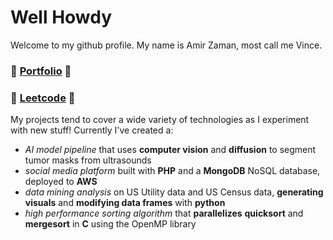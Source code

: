 # Well Howdy
Welcome to my github profile. My name is Amir Zaman, most call me Vince.

### 🎨 [Portfolio](https://avzaman.dev/) 🎨
### 🧩 [Leetcode](https://leetcode.com/avzaman/) 🧩

My projects tend to cover a wide variety of technologies as I experiment with new stuff! Currently I've created a:
- *AI model pipeline* that uses **computer vision** and **diffusion** to segment tumor masks from ultrasounds
- *social media platform* built with **PHP** and a **MongoDB** NoSQL database, deployed to **AWS**
- *data mining analysis* on US Utility data and US Census data, **generating visuals** and **modifying data frames** with **python**
- *high performance sorting algorithm* that **parallelizes** **quicksort** and **mergesort** in **C** using the OpenMP library

<!--![avzaman's Streak](https://github-readme-stats.vercel.app/api?username=avzaman&theme=onedark&show_icons=true&hide_border=true&count_private=true)-->
<!-- Made with [OSS Insight](https://ossinsight.io/) -->
<!--
**avzaman/avzaman** is a ✨ _special_ ✨ repository because its `README.md` (this file) appears on your GitHub profile.
